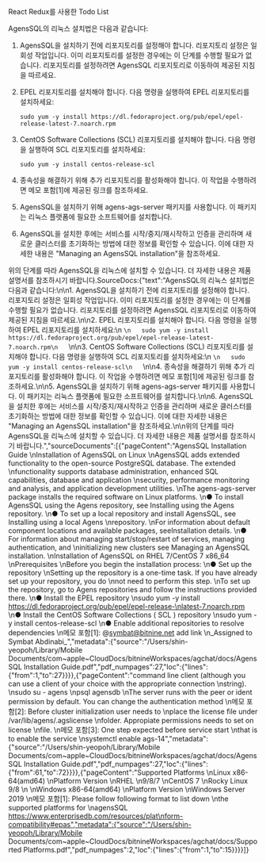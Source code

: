 React Redux를 사용한 Todo List

AgensSQL의 리눅스 설치법은 다음과 같습니다:

1. AgensSQL을 설치하기 전에 리포지토리를 설정해야 합니다. 리포지토리 설정은 일회성 작업입니다. 이미 리포지토리를 설정한 경우에는 이 단계를 수행할 필요가 없습니다. 리포지토리를 설정하려면 AgensSQL 리포지토리로 이동하여 제공된 지침을 따르세요.

2. EPEL 리포지토리를 설치해야 합니다. 다음 명령을 실행하여 EPEL 리포지토리를 설치하세요:
   ```
   sudo yum -y install https://dl.fedoraproject.org/pub/epel/epel-release-latest-7.noarch.rpm
   ```

3. CentOS Software Collections (SCL) 리포지토리를 설치해야 합니다. 다음 명령을 실행하여 SCL 리포지토리를 설치하세요:
   ```
   sudo yum -y install centos-release-scl
   ```

4. 종속성을 해결하기 위해 추가 리포지토리를 활성화해야 합니다. 이 작업을 수행하려면 메모 포함[1]에 제공된 링크를 참조하세요.

5. AgensSQL을 설치하기 위해 agens-ags<version>-server 패키지를 사용합니다. 이 패키지는 리눅스 플랫폼에 필요한 소프트웨어를 설치합니다.

6. AgensSQL을 설치한 후에는 서비스를 시작/중지/재시작하고 인증을 관리하며 새로운 클러스터를 초기화하는 방법에 대한 정보를 확인할 수 있습니다. 이에 대한 자세한 내용은 "Managing an AgensSQL installation"을 참조하세요.

위의 단계를 따라 AgensSQL을 리눅스에 설치할 수 있습니다. 더 자세한 내용은 제품 설명서를 참조하시기 바랍니다.SourceDocs:{"text":"AgensSQL의 리눅스 설치법은 다음과 같습니다:\n\n1. AgensSQL을 설치하기 전에 리포지토리를 설정해야 합니다. 리포지토리 설정은 일회성 작업입니다. 이미 리포지토리를 설정한 경우에는 이 단계를 수행할 필요가 없습니다. 리포지토리를 설정하려면 AgensSQL 리포지토리로 이동하여 제공된 지침을 따르세요.\n\n2. EPEL 리포지토리를 설치해야 합니다. 다음 명령을 실행하여 EPEL 리포지토리를 설치하세요:\n   ```\n   sudo yum -y install https://dl.fedoraproject.org/pub/epel/epel-release-latest-7.noarch.rpm\n   ```\n\n3. CentOS Software Collections (SCL) 리포지토리를 설치해야 합니다. 다음 명령을 실행하여 SCL 리포지토리를 설치하세요:\n   ```\n   sudo yum -y install centos-release-scl\n   ```\n\n4. 종속성을 해결하기 위해 추가 리포지토리를 활성화해야 합니다. 이 작업을 수행하려면 메모 포함[1]에 제공된 링크를 참조하세요.\n\n5. AgensSQL을 설치하기 위해 agens-ags<version>-server 패키지를 사용합니다. 이 패키지는 리눅스 플랫폼에 필요한 소프트웨어를 설치합니다.\n\n6. AgensSQL을 설치한 후에는 서비스를 시작/중지/재시작하고 인증을 관리하며 새로운 클러스터를 초기화하는 방법에 대한 정보를 확인할 수 있습니다. 이에 대한 자세한 내용은 \"Managing an AgensSQL installation\"을 참조하세요.\n\n위의 단계를 따라 AgensSQL을 리눅스에 설치할 수 있습니다. 더 자세한 내용은 제품 설명서를 참조하시기 바랍니다.","sourceDocuments":[{"pageContent":"AgensSQL Installation Guide \nInstallation of AgensSQL on Linux \nAgensSQL  adds  extended  functionality  to  the  open-source  PostgreSQL  database.  The  extended \nfunctionality supports database administration, enhanced SQL capabilities, database and application \nsecurity, performance monitoring and analysis, and application development utilities. \nThe agens-ags<version>-server package installs the required software on Linux platforms. \n● To install AgensSQL using the Agens repository, see Installing using the Agens repository. \n● To set up a local repository and install AgensSQL, see Installing using a local Agens \nrepository. \nFor information about default component locations and available packages, seeInstallation details. \n● For information about managing start/stop/restart of services, managing authentication, and \ninitializing new clusters see Managing an AgensSQL installation. \nInstallation of AgensSQL on RHEL 7/CentOS 7 x86_64 \nPrerequisites \nBefore you begin the installation process: \n● Set up the repository \nSetting up the repository is a one-time task. If you have already set up your repository, you do \nnot need to perform this step. \nTo set up the repository, go to Agens repositories and follow the instructions provided there. \n● Install the EPEL repository \nsudo yum -y install https://dl.fedoraproject.org/pub/epel/epel-release-\nlatest-7.noarch.rpm \n● Install the CentOS Software Collections ( SCL ) repository \nsudo yum -y install centos-release-scl \n● Enable additional repositories to resolve dependencies \n메모 포함[1]: @symbat@bitnine.net add link \n_Assigned to Symbat Abdinabi_","metadata":{"source":"/Users/shin-yeopoh/Library/Mobile Documents/com~apple~CloudDocs/bitnineWorkspaces/agchat/docs/AgensSQL Installation Guide.pdf","pdf_numpages":27,"loc":{"lines":{"from":1,"to":27}}}},{"pageContent":"command line client (although you can use a client of your choice with the appropriate connection \nstring). \nsudo su - agens \npsql agensdb \nThe server runs with the peer or ident permission by default. You can change the authentication method \n메모 포함[2]: Before cluster initialization user needs to \nplace the license file under /var/lib/agens/.agslicense \nfolder. Appropiate permissions needs to set on license \nfile. \n메모 포함[3]: One step expected before service start \nthat is to enable the service \nsystemctl enable ags-14","metadata":{"source":"/Users/shin-yeopoh/Library/Mobile Documents/com~apple~CloudDocs/bitnineWorkspaces/agchat/docs/AgensSQL Installation Guide.pdf","pdf_numpages":27,"loc":{"lines":{"from":61,"to":72}}}},{"pageContent":"Supported Platforms \nLinux x86-64(amd64) \nPlatform Version \nRHEL \n9/8/7 \nCentOS 7 \nRocky Linux 9/8 \n \nWindows x86-64(amd64) \nPlatform Version \nWindows Server 2019 \n메모 포함[1]: Please follow following format to list down \nthe supported platforms for \nagensSQL https://www.enterprisedb.com/resources/plat\nform-compatibility#epas","metadata":{"source":"/Users/shin-yeopoh/Library/Mobile Documents/com~apple~CloudDocs/bitnineWorkspaces/agchat/docs/Supported Platforms.pdf","pdf_numpages":2,"loc":{"lines":{"from":1,"to":15}}}}]}
